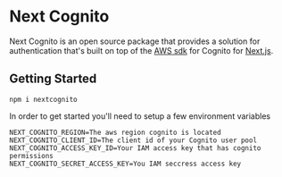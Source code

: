 # Next Cognito

Next Cognito is an open source package that provides a solution for authentication that's built on top of the [AWS sdk](https://www.npmjs.com/package/@aws-sdk/client-cognito-identity-provider) for Cognito for [Next.js](https://nextjs.org/).

## Getting Started

```
npm i nextcognito
```
In order to get started you'll need to setup a few environment variables

```
NEXT_COGNITO_REGION=The aws region cognito is located
NEXT_COGNITO_CLIENT_ID=The client id of your Cognito user pool
NEXT_COGNITO_ACCESS_KEY_ID=Your IAM access key that has cognito permissions
NEXT_COGNITO_SECRET_ACCESS_KEY=You IAM seccress access key
```
